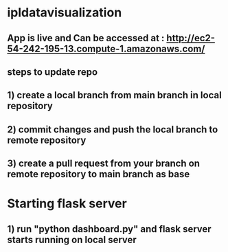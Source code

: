 ﻿# ipldatavisualization

## App is live and Can be accessed at : http://ec2-54-242-195-13.compute-1.amazonaws.com/ 

## steps to update repo
## 
## 1) create a local branch from main branch in local repository
## 2) commit changes and push the local branch to remote repository
## 3) create a pull request from your branch on remote repository to main branch as base

# Starting flask server

## 1) run "python dashboard.py" and flask server starts running on local server
